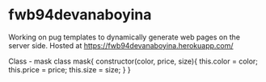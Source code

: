 # fwb94devanaboyina

Working on pug templates to dynamically generate web pages on the server side.
Hosted at <https://fwb94devanaboyina.herokuapp.com/>

Class - mask class mask{ constructor(color, price, size){ this.color = color; this.price = price; this.size = size; } }
